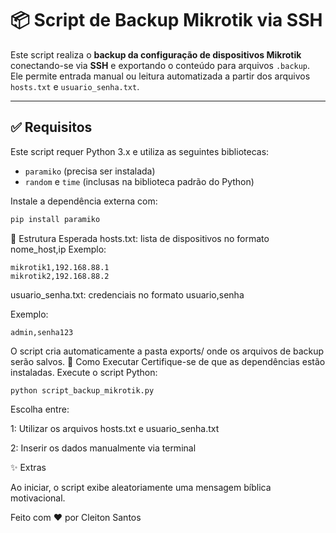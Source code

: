 # 📦 Script de Backup Mikrotik via SSH

Este script realiza o **backup da configuração de dispositivos Mikrotik** conectando-se via **SSH** e exportando o conteúdo para arquivos `.backup`.  
Ele permite entrada manual ou leitura automatizada a partir dos arquivos `hosts.txt` e `usuario_senha.txt`.

---

## ✅ Requisitos

Este script requer Python 3.x e utiliza as seguintes bibliotecas:

- `paramiko` (precisa ser instalada)
- `random` e `time` (inclusas na biblioteca padrão do Python)

Instale a dependência externa com:

```bash
pip install paramiko
```
📁 Estrutura Esperada
    hosts.txt: lista de dispositivos no formato nome_host,ip
    Exemplo:
    
```
mikrotik1,192.168.88.1
mikrotik2,192.168.88.2
```

usuario_senha.txt: credenciais no formato usuario,senha

Exemplo:

    admin,senha123

 O script cria automaticamente a pasta exports/ onde os arquivos de backup serão salvos.
🚀 Como Executar
    Certifique-se de que as dependências estão instaladas.
    Execute o script Python:
```
python script_backup_mikrotik.py
```

   Escolha entre:

 1: Utilizar os arquivos hosts.txt e usuario_senha.txt

 2: Inserir os dados manualmente via terminal

✨ Extras

Ao iniciar, o script exibe aleatoriamente uma mensagem bíblica motivacional.

Feito com ❤️ por Cleiton Santos
